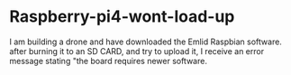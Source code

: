 # Raspberry-pi4-wont-load-up
I am building a drone and have downloaded the Emlid Raspbian software. after burning it to an SD CARD, and try to upload it, I receive an error message stating "the board requires newer software. 
